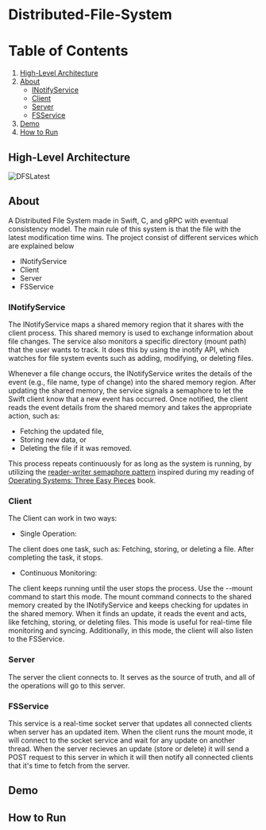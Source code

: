 # Distributed-File-System
# Table of Contents

1. [High-Level Architecture ](#High-Level-Architecture)  
2. [About](#about)  
   - [INotifyService](#inotifyservice)  
   - [Client](#client)  
   - [Server](#server)  
   - [FSService](#fsservice)  
3. [Demo](#demo)  
4. [How to Run](#how-to-run)  
## High-Level Architecture  
![DFSLatest](https://github.com/user-attachments/assets/ddec6aff-3c10-4c09-890a-c8fbf35cbd70)

## About
A Distributed File System made in Swift, C, and gRPC with eventual consistency model. The main rule of this system is that the file with the latest modification time wins. The project consist of different services which are explained below
- INotifyService
- Client
- Server
- FSService

### INotifyService
The INotifyService maps a shared memory region that it shares with the client process. This shared memory is used to exchange information about file changes. The service also monitors a specific directory (mount path) that the user wants to track. It does this by using the inotify API, which watches for file system events such as adding, modifying, or deleting files.

Whenever a file change occurs, the INotifyService writes the details of the event (e.g., file name, type of change) into the shared memory region. After updating the shared memory, the service signals a semaphore to let the Swift client know that a new event has occurred. Once notified, the client reads the event details from the shared memory and takes the appropriate action, such as:

- Fetching the updated file,
- Storing new data, or
- Deleting the file if it was removed.

This process repeats continuously for as long as the system is running, by utilizing the [reader-writer semaphore pattern](https://en.wikipedia.org/wiki/Readers%E2%80%93writers_problem) inspired during my reading of [Operating Systems: Three Easy Pieces](https://pages.cs.wisc.edu/~remzi/OSTEP/) book.

### Client
The Client can work in two ways:
- Single Operation:

The client does one task, such as: Fetching, storing, or deleting a file. After completing the task, it stops.

- Continuous Monitoring:
  
The client keeps running until the user stops the process. Use the --mount command to start this mode. The mount command connects to the shared memory created by the INotifyService and keeps checking for updates in the shared memory. When it finds an update, it reads the event and acts, like fetching, storing, or deleting files. This mode is useful for real-time file monitoring and syncing. Additionally, in this mode, the client will also listen to the FSService.

### Server
The server the client connects to. It serves as the source of truth, and all of the operations will go to this server.

### FSService
This service is a real-time socket server that updates all connected clients when server has an updated item. When the client runs the mount mode, it will connect to the socket service and wait for any update on another thread. When the server recieves an update (store or delete) it will send a POST request to this server in which it will then notify all connected clients that it's time to fetch from the server.

## Demo

## How to Run
